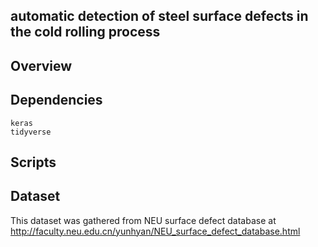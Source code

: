 ## automatic detection of steel surface defects in the cold rolling process

## Overview

## Dependencies 

```{R}
keras
tidyverse
```

## Scripts

## Dataset
This dataset was gathered from NEU surface defect database at
http://faculty.neu.edu.cn/yunhyan/NEU_surface_defect_database.html

